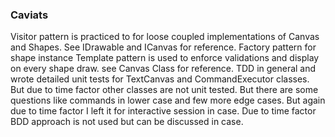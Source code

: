 ### Caviats

Visitor pattern is practiced to for loose coupled implementations of Canvas and Shapes. See IDrawable and ICanvas for reference.
Factory pattern for shape instance
Template pattern is used to enforce validations and display on every shape draw. see Canvas Class for reference.
TDD in general and wrote detailed unit tests for TextCanvas and CommandExecutor classes. But due to time factor other classes are not unit tested.
But there are some questions like commands in lower case and few more edge cases. But again due to time factor I left it for interactive session in case.
Due to time factor BDD approach is not used but can be discussed in case.
